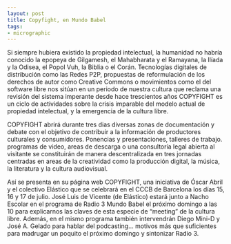 ```yaml
---
layout: post
title: Copyfight, en Mundo Babel
tags:
- micrographic
---
```

Si siempre hubiera existido la propiedad intelectual, la humanidad no habría conocido la epopeya de Gilgamesh, el Mahabharata y el Ramayana, la Ilíada y la Odisea, el Popol Vuh, la Biblia o el Corán.
Tecnologías digitales de distribución como las Redes P2P, propuestas de reformulación de los derechos de autor como Creative Commons o movimientos como el del software libre nos sitúan en un periodo de nuestra cultura que reclama una revisión del sistema imperante desde hace trescientos años COPYFIGHT es un ciclo de actividades sobre la crisis imparable del modelo actual de propiedad intelectual, y la emergencia de la cultura libre.

<!--more-->

COPYFIGHT abrirá durante tres dias diversas zonas de documentación y debate con el objetivo de contribuir a la información de productores culturales y consumidores. Ponencias y presentaciones, talleres de trabajo. programas de video, areas de descarga o una consultoría legal abierta al visitante se constituirán de manera descentralizada en tres jornadas centradas en areas de la creatividad como la producción digital, la música, la literatura y la cultura audiovisual.

Así se presenta en su página web COPYFIGHT, una iniciativa de Óscar Abril y el colectivo Elástico que se celebrará en el CCCB de Barcelona los días 15, 16 y 17 de julio. José Luis de Vicente (de Elástico) estará junto a Nacho Escolar en el programa de Radio 3 Mundo Babel el próximo domingo a las 10 para explicarnos las claves de esta especie de “meeting” de la cultura libre. Además, en el mismo programa también intervendrán Diego Mini-D y José A. Gelado para hablar del podcasting… motivos más que suficientes para madrugar un poquito el próximo domingo y sintonizar Radio 3.
